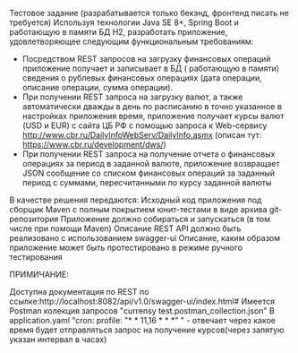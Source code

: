 Тестовое задание (разрабатывается только бекэнд, фронтенд писать не требуется)
Используя технологии Java SE 8+, Spring Boot и работающую в памяти БД H2, разработать приложение,
удовлетворяющее следующим функциональным требованиям:

- Посредством REST запросов на загрузку финансовых операций приложение получает и записывает в БД (
  работающую в памяти) сведения о рублевых финансовых операциях (дата операции, описание операции,
  сумма операции).
- При получении REST запроса на загрузку валют, а также автоматически дважды в день по расписанию в
  точно указанное в настройках приложения время, приложение получает курсы валют (USD и EUR) с сайта
  ЦБ РФ с помощью запроса к Web-сервису http://www.cbr.ru/DailyInfoWebServ/DailyInfo.asmx (описан
  тут: https://www.cbr.ru/development/dws/)
- При получении REST запроса на получение отчета о финансовых операциях за период в заданной валюте,
  приложение возвращает JSON сообщение со списком финансовых операций за заданный период с суммами,
  пересчитанными по курсу заданной валюты

В качестве решения передаются:
Исходный код приложения под сборщик Maven с полным покрытием юнит-тестами в виде архива
git-репозитория
Приложение должно собираться и запускаться (в том числе при помощи Maven)
Описание REST API должно быть реализовано с использованием swagger-ui
Описание, каким образом приложение может быть протестировано в режиме ручного тестирования

ПРИМИЧАНИЕ:

Доступна документация по REST по ссылке:http://localhost:8082/api/v1.0/swagger-ui/index.html#
Имеется Postman колекция запросов "currensy test.postman_collection.json"
В application.yaml "cron:  profile: "* * 11,16 * * *" " - отвечает через какое время будет
отправляться запрос на получение курсов(через запятую указан интервал в часах)